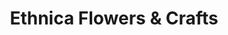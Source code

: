 ---
title: "Ethnica Flowers & Crafts"
url: /butuan/ethnica-flowers-and-crafts/
shop: garden centre
---